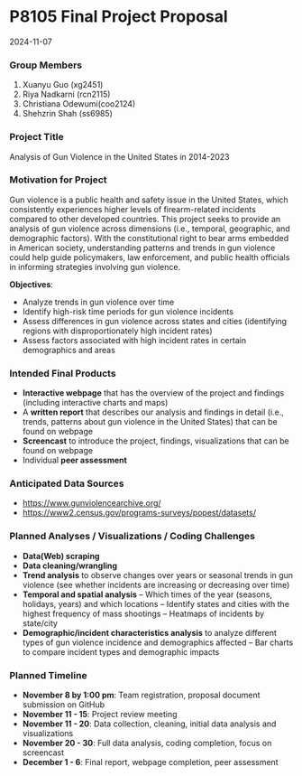 P8105 Final Project Proposal
================
2024-11-07

### Group Members

1.  Xuanyu Guo (xg2451)
2.  Riya Nadkarni (rcn2115)
3.  Christiana Odewumi(coo2124)
4.  Shehzrin Shah (ss6985)

### Project Title

Analysis of Gun Violence in the United States in 2014-2023

### Motivation for Project

Gun violence is a public health and safety issue in the United States,
which consistently experiences higher levels of firearm-related
incidents compared to other developed countries. This project seeks to
provide an analysis of gun violence across dimensions (i.e., temporal,
geographic, and demographic factors). With the constitutional right to
bear arms embedded in American society, understanding patterns and
trends in gun violence could help guide policymakers, law enforcement,
and public health officials in informing strategies involving gun
violence.

**Objectives**:

- Analyze trends in gun violence over time
- Identify high-risk time periods for gun violence incidents
- Assess differences in gun violence across states and cities
  (identifying regions with disproportionately high incident rates)
- Assess factors associated with high incident rates in certain
  demographics and areas

### Intended Final Products

- **Interactive webpage** that has the overview of the project and
  findings (including interactive charts and maps)
- A **written report** that describes our analysis and findings in
  detail (i.e., trends, patterns about gun violence in the United
  States) that can be found on webpage
- **Screencast** to introduce the project, findings, visualizations that
  can be found on webpage
- Individual **peer assessment**

### Anticipated Data Sources

- <https://www.gunviolencearchive.org/>
- <https://www2.census.gov/programs-surveys/popest/datasets/>

### Planned Analyses / Visualizations / Coding Challenges

- **Data(Web) scraping**
- **Data cleaning/wrangling**
- **Trend analysis** to observe changes over years or seasonal trends in
  gun violence (see whether incidents are increasing or decreasing over
  time)  
- **Temporal and spatial analysis** – Which times of the year (seasons,
  holidays, years) and which locations – Identify states and cities with
  the highest frequency of mass shootings – Heatmaps of incidents by
  state/city
- **Demographic/incident characteristics analysis** to analyze different
  types of gun violence incidence and demographics affected – Bar charts
  to compare incident types and demographic impacts

### Planned Timeline

- **November 8 by 1:00 pm**: Team registration, proposal document
  submission on GitHub
- **November 11 - 15**: Project review meeting
- **November 11 - 20**: Data collection, cleaning, initial data analysis
  and visualizations
- **November 20 - 30**: Full data analysis, coding completion, focus on
  screencast
- **December 1 - 6**: Final report, webpage completion, peer assessment

